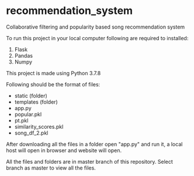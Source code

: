 # recommendation_system
Collaborative filtering and popularity based song recommendation system

To run this project in your local computer following are required to installed:
1. Flask
2. Pandas
3. Numpy

This project is made using Python 3.7.8

Following should be the format of files:
- static (folder)
- templates (folder)
- app.py 
- popular.pkl
- pt.pkl
- similarity_scores.pkl
- song_df_2.pkl


After downloading all the files in a folder open "app.py" and run it, a local host will open in browser and website will open.

All the files and folders are in master branch of this repository.
Select branch as master to view all the files.
